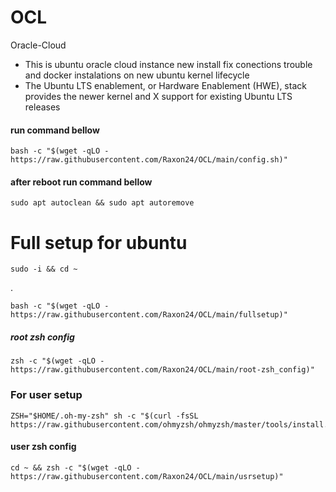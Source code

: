# OCL
Oracle-Cloud 
- This is ubuntu oracle cloud instance new install fix conections trouble and docker instalations on new ubuntu kernel lifecycle
- The Ubuntu LTS enablement, or Hardware Enablement (HWE), stack provides the newer kernel and X support for existing Ubuntu LTS releases

#### run command bellow

    bash -c "$(wget -qLO - https://raw.githubusercontent.com/Raxon24/OCL/main/config.sh)"

#### after reboot run command bellow 

    sudo apt autoclean && sudo apt autoremove

# Full setup for ubuntu

    sudo -i && cd ~     
.
      
    bash -c "$(wget -qLO - https://raw.githubusercontent.com/Raxon24/OCL/main/fullsetup)"

##### root zsh config

    zsh -c "$(wget -qLO - https://raw.githubusercontent.com/Raxon24/OCL/main/root-zsh_config)"

### For user setup

    ZSH="$HOME/.oh-my-zsh" sh -c "$(curl -fsSL https://raw.githubusercontent.com/ohmyzsh/ohmyzsh/master/tools/install.sh)"
#### user zsh config   

    cd ~ && zsh -c "$(wget -qLO - https://raw.githubusercontent.com/Raxon24/OCL/main/usrsetup)"
